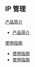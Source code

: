 ## IP 管理

[产品简介]()
 
* [产品简介](平台服务/MongoDB/产品简介/产品简介.md)

[使用指南]()

* [使用指南](平台服务/MongoDB/使用指南/创建MongoDB实例.md)
* [使用指南](平台服务/MongoDB/使用指南/数据库实例管理.md)